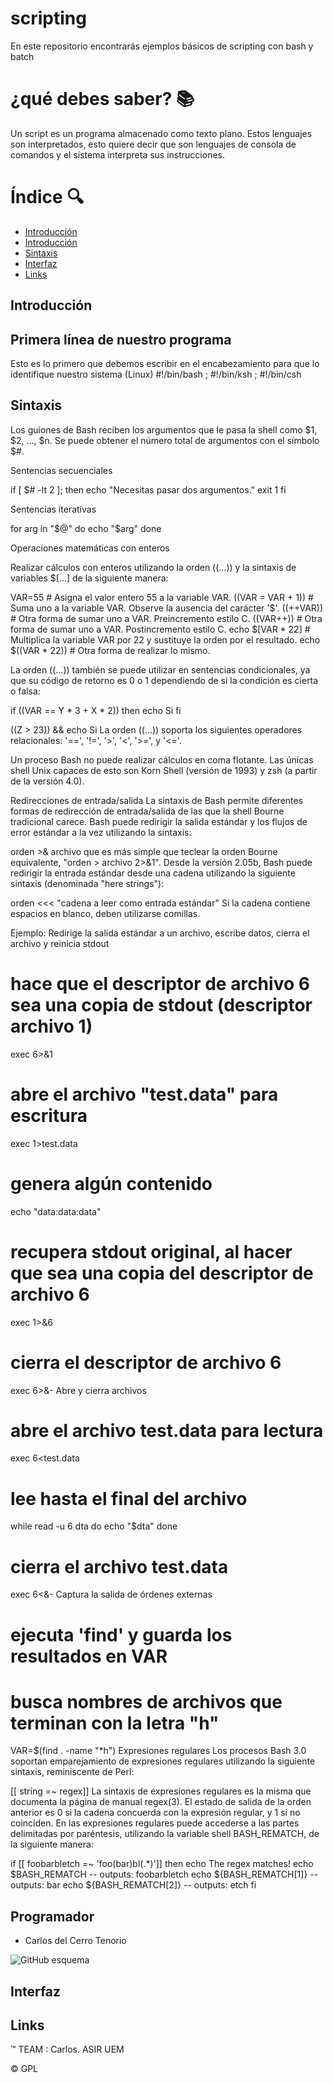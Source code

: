 # scripting
En este repositorio encontrarás ejemplos básicos de scripting con bash y batch
# ¿qué debes saber? :books:
Un script es un programa almacenado como texto plano. Estos lenguajes son interpretados, esto quiere decir que son lenguajes de consola de comandos y el sistema interpreta sus instrucciones.

# Índice :mag:
  - [Introducción](#introduccion)
  - [Introducción](#Primera-linea-de-nuestro-programa)
  - [Sintaxis](#sintaxis)
  - [Interfaz](#interfaz)
  - [Links](#links)
  
## Introducción  

## Primera línea de nuestro programa

Esto es lo primero que debemos escribir en el encabezamiento para que lo identifique nuestro sistema (Linux)
#!/bin/bash ; #!/bin/ksh ; #!/bin/csh


## Sintaxis

Los guiones de Bash reciben los argumentos que le pasa la shell como $1, $2, ..., $n. Se puede obtener el número total de argumentos con el símbolo $#.

Sentencias secuenciales

 if [ $# -lt 2 ]; then
   echo "Necesitas pasar dos argumentos."
   exit 1
 fi
 
Sentencias iterativas

  for arg in "$@"
  do
    echo "$arg"
  done
  
  
Operaciones matemáticas con enteros

Realizar cálculos con enteros utilizando la orden ((...)) y la sintaxis de variables $[...] de la siguiente manera:

 VAR=55             # Asigna el valor entero 55 a la variable VAR.
 ((VAR = VAR + 1))  # Suma uno a la variable VAR.  Observe la ausencia del carácter '$'.
 ((++VAR))          # Otra forma de sumar uno a VAR.  Preincremento estilo C.
 ((VAR++))          # Otra forma de sumar uno a VAR.  Postincremento estilo C.
 echo $[VAR * 22]   # Multiplica la variable VAR por 22 y sustituye la orden por el resultado.
 echo $((VAR * 22)) # Otra forma de realizar lo mismo.
 
La orden ((...)) también se puede utilizar en sentencias condicionales, ya que su código de retorno es 0 o 1 dependiendo de si la condición es cierta o falsa:

 if ((VAR == Y * 3 + X * 2))
 then
         echo Si
 fi
 
 ((Z > 23)) && echo Si
La orden ((...)) soporta los siguientes operadores relacionales: '==', '!=', '>', '<', '>=', y '<='.

Un proceso Bash no puede realizar cálculos en coma flotante. Las únicas shell Unix capaces de esto son Korn Shell (versión de 1993) y zsh (a partir de la versión 4.0).

Redirecciones de entrada/salida
La sintaxis de Bash permite diferentes formas de redirección de entrada/salida de las que la shell Bourne tradicional carece. Bash puede redirigir la salida estándar y los flujos de error estándar a la vez utilizando la sintaxis:

 orden >& archivo
que es más simple que teclear la orden Bourne equivalente, "orden > archivo 2>&1". Desde la versión 2.05b, Bash puede redirigir la entrada estándar desde una cadena utilizando la siguiente sintaxis (denominada "here strings"):

 orden <<< "cadena a leer como entrada estándar"
Si la cadena contiene espacios en blanco, deben utilizarse comillas.

Ejemplo: Redirige la salida estándar a un archivo, escribe datos, cierra el archivo y reinicia stdout

 # hace que el descriptor de archivo 6 sea una copia de stdout (descriptor archivo 1)
 exec 6>&1
 # abre el archivo "test.data" para escritura
 exec 1>test.data
 # genera algún contenido
 echo "data:data:data"
 # recupera stdout original, al hacer que sea una copia del descriptor de archivo 6
 exec 1>&6
 # cierra el descriptor de archivo 6
 exec 6>&-
Abre y cierra archivos

 # abre el archivo test.data para lectura
 exec 6<test.data
 # lee hasta el final del archivo
 while read -u 6 dta
 do
   echo "$dta" 
 done
 # cierra el archivo test.data
 exec 6<&-
Captura la salida de órdenes externas

  # ejecuta 'find' y guarda los resultados en VAR
  # busca nombres de archivos que terminan con la letra "h"
  VAR=$(find . -name "*h")
Expresiones regulares
Los procesos Bash 3.0 soportan emparejamiento de expresiones regulares utilizando la siguiente sintaxis, reminiscente de Perl:

[[ string =~ regex]]
La sintaxis de expresiones regulares es la misma que documenta la página de manual regex(3). El estado de salida de la orden anterior es 0 si la cadena concuerda con la expresión regular, y 1 si no coinciden. En las expresiones regulares puede accederse a las partes delimitadas por paréntesis, utilizando la variable shell BASH_REMATCH, de la siguiente manera:

 if [[ foobarbletch =~ 'foo(bar)bl(.*)']] 
 then
         echo The regex matches!
         echo $BASH_REMATCH      -- outputs: foobarbletch
         echo ${BASH_REMATCH[1]} -- outputs: bar
         echo ${BASH_REMATCH[2]} -- outputs: etch
 fi


## Programador

* Carlos del Cerro Tenorio

![GitHub esquema](/src/Img/esquemaFinal.png)

 
 ## Interfaz

 
 ## Links

   
   :tm: TEAM : Carlos. ASIR UEM
   
   :copyright: GPL
